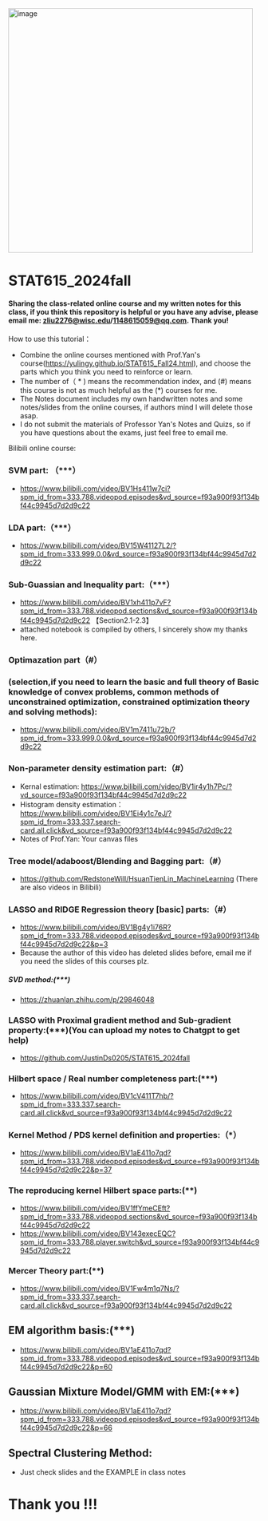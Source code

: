 <img width="490" alt="image" src="https://github.com/user-attachments/assets/f845d20a-0cd2-418c-98b0-f0308781cf4d">

# STAT615_2024fall
#### Sharing the class-related online course and my written notes for this class, if you think this repository is helpful or you have any advise, please email me: zliu2276@wisc.edu/1148615059@qq.com. Thank you!

How to use this tutorial：
  - Combine the online courses mentioned with Prof.Yan's course(https://yulingy.github.io/STAT615_Fall24.html), and choose the parts which you think you need to reinforce or learn.
  - The number of（ * ) means the recommendation index, and (#) means this course is not as much helpful as the (*) courses for me. 
  - The Notes document includes my own handwritten notes and some notes/slides from the online courses, if authors mind I will delete those asap.
  - I do not submit the materials of Professor Yan's Notes and Quizs, so if you have questions about the exams, just feel free to email me.

Bilibili online course:
### SVM part: （***）
  - https://www.bilibili.com/video/BV1Hs411w7ci?spm_id_from=333.788.videopod.episodes&vd_source=f93a900f93f134bf44c9945d7d2d9c22

### LDA part:（***）
  - https://www.bilibili.com/video/BV15W41127L2/?spm_id_from=333.999.0.0&vd_source=f93a900f93f134bf44c9945d7d2d9c22

### Sub-Guassian and Inequality part:（***）
  - https://www.bilibili.com/video/BV1xh411p7vF?spm_id_from=333.788.videopod.sections&vd_source=f93a900f93f134bf44c9945d7d2d9c22    【Section2.1-2.3】
  - attached notebook is compiled by others, I sincerely show my thanks here.

### Optimazation part（#）
### (selection,if you need to learn the basic and full theory of Basic knowledge of convex problems, common methods of unconstrained optimization, constrained optimization theory and solving methods):
  - https://www.bilibili.com/video/BV1m7411u72b/?spm_id_from=333.999.0.0&vd_source=f93a900f93f134bf44c9945d7d2d9c22

### Non-parameter density estimation part:（#）
  - Kernal estimation: https://www.bilibili.com/video/BV1ir4y1h7Pc/?vd_source=f93a900f93f134bf44c9945d7d2d9c22
  - Histogram density estimation：https://www.bilibili.com/video/BV1Ei4y1c7eJ/?spm_id_from=333.337.search-card.all.click&vd_source=f93a900f93f134bf44c9945d7d2d9c22
  - Notes of Prof.Yan: Your canvas files

### Tree model/adaboost/Blending and Bagging part:（#）
  - https://github.com/RedstoneWill/HsuanTienLin_MachineLearning (There are also videos in Bilibili)

### LASSO and RIDGE Regression theory [basic] parts:（#）
  - https://www.bilibili.com/video/BV1Bg4y1i76R?spm_id_from=333.788.videopod.episodes&vd_source=f93a900f93f134bf44c9945d7d2d9c22&p=3
  - Because the author of this video has deleted slides before, email me if you need the slides of this courses plz.

##### SVD method:(***)
  - https://zhuanlan.zhihu.com/p/29846048

### LASSO with Proximal gradient method and Sub-gradient property:(***)(You can upload my notes to Chatgpt to get help)
  - https://github.com/JustinDs0205/STAT615_2024fall

### Hilbert space / Real number completeness part:(***)
  - https://www.bilibili.com/video/BV1cV411T7hb/?spm_id_from=333.337.search-card.all.click&vd_source=f93a900f93f134bf44c9945d7d2d9c22

### Kernel Method / PDS kernel definition and properties:（*）
  - https://www.bilibili.com/video/BV1aE411o7qd?spm_id_from=333.788.videopod.episodes&vd_source=f93a900f93f134bf44c9945d7d2d9c22&p=37

### The reproducing kernel Hilbert space parts:(**)
  - https://www.bilibili.com/video/BV1ffYmeCEft?spm_id_from=333.788.videopod.sections&vd_source=f93a900f93f134bf44c9945d7d2d9c22
  - https://www.bilibili.com/video/BV143execEQC?spm_id_from=333.788.player.switch&vd_source=f93a900f93f134bf44c9945d7d2d9c22

### Mercer Theory part:(**)
  - https://www.bilibili.com/video/BV1Fw4m1q7Ns/?spm_id_from=333.337.search-card.all.click&vd_source=f93a900f93f134bf44c9945d7d2d9c22

## EM algorithm basis:(***)
  - https://www.bilibili.com/video/BV1aE411o7qd?spm_id_from=333.788.videopod.episodes&vd_source=f93a900f93f134bf44c9945d7d2d9c22&p=60

## Gaussian Mixture Model/GMM with EM:(***)
  - https://www.bilibili.com/video/BV1aE411o7qd?spm_id_from=333.788.videopod.episodes&vd_source=f93a900f93f134bf44c9945d7d2d9c22&p=66

## Spectral Clustering Method:
  - Just check slides and the EXAMPLE in class notes

# Thank you !!!
